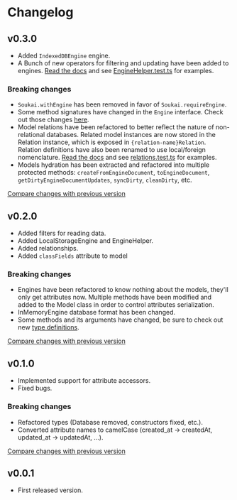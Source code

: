 # Changelog

## v0.3.0

- Added `IndexedDBEngine` engine.
- A Bunch of new operators for filtering and updating have been added to engines. [Read the docs](https://soukai.js.org/guide/using-models.html#using-filters) and see [EngineHelper.test.ts](https://github.com/NoelDeMartin/soukai/blob/v0.3.0/src/engines/EngineHelper.test.ts) for examples.

### Breaking changes

- `Soukai.withEngine` has been removed in favor of `Soukai.requireEngine`.
- Some method signatures have changed in the `Engine` interface. Check out those changes [here](https://github.com/NoelDeMartin/soukai/compare/v0.2.0...v0.3.0#diff-a1932e76d8e479b1bf3926275e2700b0R54-R66).
- Model relations have been refactored to better reflect the nature of non-relational databases. Related model instances are now stored in the Relation instance, which is exposed in `{relation-name}Relation`. Relation definitions have also been renamed to use local/foreign nomenclature. [Read the docs](https://soukai.js.org/guide/defining-models.html#relationships) and see [relations.test.ts](https://github.com/NoelDeMartin/soukai/blob/v0.3.0/src/models/relations/relations.test.ts) for examples.
- Models hydration has been extracted and refactored into multiple protected methods: `createFromEngineDocument`, `toEngineDocument`, `getDirtyEngineDocumentUpdates`, `syncDirty`, `cleanDirty`, etc.

[Compare changes with previous version](https://github.com/NoelDeMartin/soukai/compare/v0.2.0...v0.3.0)

## v0.2.0

- Added filters for reading data.
- Added LocalStorageEngine and EngineHelper.
- Added relationships.
- Added `classFields` attribute to model

### Breaking changes

- Engines have been refactored to know nothing about the models, they'll only get attributes now. Multiple methods have been modified and added to the Model class in order to control attributes serialization.
- InMemoryEngine database format has been changed.
- Some methods and its arguments have changed, be sure to check out new [type definitions](https://github.com/NoelDeMartin/soukai/tree/v0.2.0/types).

[Compare changes with previous version](https://github.com/NoelDeMartin/soukai/compare/v0.1.0...v0.2.0)

## v0.1.0

- Implemented support for attribute accessors.
- Fixed bugs.

### Breaking changes

- Refactored types (Database removed, constructors fixed, etc.).
- Converted attribute names to camelCase (created_at -> createdAt, updated_at -> updatedAt, ...).

[Compare changes with previous version](https://github.com/NoelDeMartin/soukai/compare/v0.0.1...v0.1.0)

## v0.0.1

- First released version.

